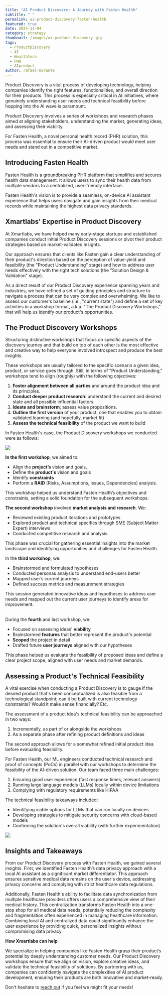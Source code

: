 ```yaml
---
title: "AI Product Discovery: A Journey with Fasten Health"
subtitle: " "
permalink: ai-product-discovery-fasten-health
featured: true
date: 2024-11-04
category: strategy
thumbnail: /images/ai-product-discovery.jpg
tags:
  - ProductDiscovery
  - AI
  - Healthtech
  - PHR
  - AIproduct
author: rafael-morante
---
```

Product Discovery is a vital process of developing technology, helping companies identify the right features, functionalities, and overall direction for their products. This process is especially critical in AI initiatives, where genuinely understanding user needs and technical feasibility before hopping into the AI wave is paramount. 

Product Discovery involves a series of workshops and research phases aimed at aligning stakeholders, understanding the market, generating ideas, and assessing their viability.

For Fasten Health, a novel personal health record (PHR) solution, this process was essential to ensure their AI-driven product would meet user needs and stand out in a competitive market.

## Introducing Fasten Health

Fasten Health is a groundbreaking PHR platform that simplifies and secures health data management. It allows users to sync their health data from multiple vendors to a centralized, user-friendly interface. 

Fasten Health's vision is to provide a seamless, on-device AI assistant experience that helps users navigate and gain insights from their medical records while maintaining the highest data privacy standards.

## Xmartlabs' Expertise in Product Discovery

At Xmartlabs, we have helped many early-stage startups and established companies conduct initial Product Discovery sessions or pivot their product strategies based on market-validated insights.

Our approach ensures that clients like Fasten gain a clear understanding of their product's direction based on the perception of value-yield and feasibility (the "Product Understanding" stage) and how to address user needs effectively with the right tech solutions (the "Solution Design & Validation" stage).

As a direct result of our Product Discovery experience spanning years and industries, we have refined a set of guiding principles and structure to navigate a process that can be very complex and overwhelming. We like to assess our customer's baseline (i.e., "current state") and define a set of key activities in a workshop format, a.k.a. "The Product Discovery Workshops," that will help us identify our product's opportunities.

## The Product Discovery Workshops

Structuring distinctive workshops that focus on specific aspects of the discovery journey and that build on top of each other is the most effective and creative way to help everyone involved introspect and produce the best insights.

These workshops are usually tailored to the specific scenario a given idea, product, or service goes through. Still, in terms of "Product Understanding," workshops tend to align (roughly) with the following objectives:

1. **Foster alignment between all parties** and around the product idea and its principles.
2. **Conduct deeper product research**: understand the current and desired state and all possible influential factors.
3. **Ideate and brainstorm**; assess value propositions.
4. **Outline the first version** of your product, one that enables you to obtain validated learning (and hopefully, market fit)
5. **Assess the technical feasibility** of the product we want to build

In Fasten Health's case, the Product Discovery workshops we conducted were as follows: 

![](/images/ai-prod.-discovery-1.png)

**In the first workshop**, we aimed to:

* Align the **project’s** vision and goals, 
* Define the **product's** vision and goals
* Identify **constraints**
* Perform a **RAID** (Risks, Assumptions, Issues, Dependencies) analysis. 

This workshop helped us understand Fasten Health’s objectives and constraints, setting a solid foundation for the subsequent workshops.



**The second workshop** involved **market analysis and research**. We:

* Reviewed existing product iterations and prototypes
* Explored product and technical specifics through SME (Subject Matter Expert) interviews
* Conducted competitive research and analysis. 

This phase was crucial for gathering essential insights into the market landscape and identifying opportunities and challenges for Fasten Health.



In the **third workshop**, we:

* Brainstormed and formulated hypotheses
* Conducted personas analysis to understand end-users better
* Mapped user’s current journeys
* Defined success metrics and measurement strategies

This session generated innovative ideas and hypotheses to address user needs and mapped out the current user journeys to identify areas for improvement.

\
During the **fourth** and last workshop, we:

* Focused on assessing ideas' **viability**
* Brainstormed **features** that better represent the product's potential
* **Scoped** the project in detail
* Drafted future **user journeys** aligned with our hypotheses 

This phase helped us evaluate the feasibility of proposed ideas and define a clear project scope, aligned with user needs and market demands.

## Assessing a Product's Technical Feasibility

A vital exercise when conducting a Product Discovery is to gauge if the desired product that's been conceptualized is also feasible from a technological standpoint; can it be built with current technology constraints? Would it make sense financially? Etc.

The assessment of a product idea's technical feasibility can be approached in two ways:

1. Incrementally, as part of or alongside the workshops
2. As a separate phase after refining product definitions and ideas

The second approach allows for a somewhat refined initial product idea before evaluating feasibility.

For Fasten Health, our ML engineers conducted technical research and proof of concepts (PoCs) in parallel with our workshops to determine the feasibility of the AI-driven solution. Our team faced three main challenges:

1. Ensuring good user experience (fast response times, relevant answers)
2. Running large language models (LLMs) locally within device limitations
3. Complying with regulatory requirements like HIPAA

The technical feasibility takeaways included:

* Identifying viable options for LLMs that can run locally on devices
* Developing strategies to mitigate security concerns with cloud-based models
* Confirming the solution's overall viability (with further experimentation)

![](/images/ai-prod.-discovery-2.png)

## Insights and Takeaways

From our Product Discovery process with Fasten Health, we gained several insights. First, we identified Fasten Health’s data privacy approach with a local AI assistant as a significant market differentiator. This approach ensures sensitive medical data remains on the user's device, addressing privacy concerns and complying with strict healthcare data regulations.  

Additionally, Fasten Health's ability to facilitate data synchronization from multiple healthcare providers offers users a comprehensive view of their medical history. This centralization transforms Fasten Health into a one-stop shop for all medical data needs, potentially reducing the complexity and fragmentation often experienced in managing healthcare information. Combining local AI and centralized data could significantly enhance the user experience by providing quick, personalized insights without compromising data privacy.

**H﻿ow Xmartlabs can help**

We specialize in helping companies like Fasten Health grasp their product’s potential by deeply understanding customer needs. Our Product Discovery workshops ensure that we align on vision, explore creative ideas, and validate the technical feasibility of solutions. By partnering with us, companies can confidently navigate the complexities of AI product development, ensuring their products are both innovative and market-ready.

Don't hesitate to [reach out](https://form.typeform.com/to/c7G2RUWm) if you feel we might fit your needs!